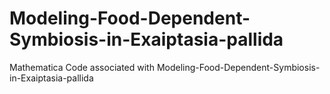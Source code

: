 # Modeling-Food-Dependent-Symbiosis-in-Exaiptasia-pallida
Mathematica Code associated with Modeling-Food-Dependent-Symbiosis-in-Exaiptasia-pallida
